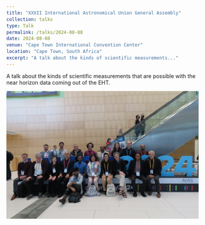```yaml
---
title: "XXXII International Astronomical Union General Assembly"
collection: talks
type: Talk
permalink: /talks/2024-08-08
date: 2024-08-08
venue: "Cape Town International Convention Center"
location: "Cape Town, South Africa"
excerpt: "A talk about the kinds of scientific measurements..."
---
```


A talk about the kinds of scientific measurements that are possible with the near horizon data coming out of the EHT.

![Group photo of EHT members attending the XXXII IAU General Assembly](../images/IAUGeneralAssembly.jpeg)